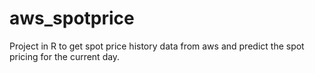 # aws_spotprice
Project in R to get spot price history data from aws and predict the spot pricing for the current day.
